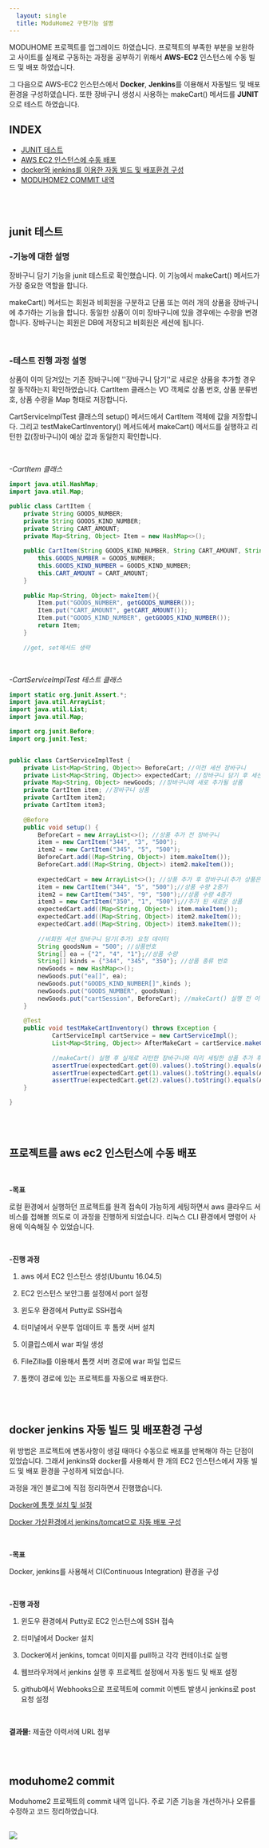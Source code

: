 ```yaml
---
  layout: single
  title: ModuHome2 구현기능 설명
---
```


MODUHOME 프로젝트를 업그레이드 하였습니다. 프로젝트의 부족한 부분을 보완하고 사이트를 실제로 구동하는 과정을 공부하기 위해서 **AWS-EC2** 인스턴스에 수동 빌드 및 배포 하였습니다. 

그 다음으로 AWS-EC2 인스턴스에서 **Docker**, **Jenkins**를 이용해서 자동빌드 및 배포환경을 구성하였습니다. 또한 장바구니 생성시 사용하는 makeCart() 메서드를 **JUNIT**으로 테스트 하였습니다.

## INDEX

- [JUNIT 테스트](#junit-테스트)
- [AWS EC2 인스턴스에 수동 배포](#aws-ec2-인스턴스에-수동-배포)
- [docker와 jenkins를 이용한 자동 빌드 및 배포환경 구성](#docker-jenkins-자동-빌드-및-배포환경-구성)
- [MODUHOME2 COMMIT 내역](#moduhome2-commit)

<br><br>

## junit 테스트

### -기능에 대한 설명

장바구니 담기 기능을 junit 테스트로 확인했습니다. 이 기능에서 makeCart() 메서드가 가장 중요한 역할을 합니다.

makeCart() 메서드는 회원과 비회원을 구분하고 단품 또는 여러 개의 상품을 장바구니에 추가하는 기능을 합니다.
동일한 상품이 이미 장바구니에 있을 경우에는 수량을 변경 합니다. 장바구니는 회원은 DB에 저장되고 비회원은 세션에 됩니다. 

<br>

### -테스트 진행 과정 설명

상품이 이미 담겨있는 기존 장바구니에 ''장바구니 담기''로 새로운 상품을 추가할 경우 잘 동작하는지 확인하였습니다.
CartItem 클래스는 VO 객체로 상품 번호, 상품 분류번호, 상품 수량을 Map 형태로 저장합니다.

CartServiceImplTest 클래스의 setup() 메서드에서 CartItem 객체에 값을 저장합니다. 그리고 testMakeCartInventory() 메서드에서 makeCart() 메서드를 실행하고 리턴한 값(장바구니)이 예상 값과 동일한지 확인합니다. 

<br>

*-CartItem 클래스*

```java
import java.util.HashMap;
import java.util.Map;

public class CartItem {
	private String GOODS_NUMBER;
	private String GOODS_KIND_NUMBER;
	private String CART_AMOUNT;
	private Map<String, Object> Item = new HashMap<>();
	
	public CartItem(String GOODS_KIND_NUMBER, String CART_AMOUNT, String GOODS_NUMBER) {
		this.GOODS_NUMBER = GOODS_NUMBER;
		this.GOODS_KIND_NUMBER = GOODS_KIND_NUMBER;
		this.CART_AMOUNT = CART_AMOUNT;
	}
	
	public Map<String, Object> makeItem(){
		Item.put("GOODS_NUMBER", getGOODS_NUMBER());
		Item.put("CART_AMOUNT", getCART_AMOUNT());
		Item.put("GOODS_KIND_NUMBER", getGOODS_KIND_NUMBER());
		return Item;
	}
	
	//get, set메서드 생략
```

<br>

*-CartServiceImplTest 테스트 클래스*

```java
import static org.junit.Assert.*;
import java.util.ArrayList;
import java.util.List;
import java.util.Map;

import org.junit.Before;
import org.junit.Test;


public class CartServiceImplTest {
	private List<Map<String, Object>> BeforeCart; //이전 세션 장바구니
	private List<Map<String, Object>> expectedCart; //장바구니 담기 후 세션 장바구니
	private Map<String, Object> newGoods; //장바구니에 새로 추가될 상품
	private CartItem item; //장바구니 상품
	private CartItem item2;
	private CartItem item3;
	
	@Before
	public void setup() {
		BeforeCart = new ArrayList<>(); //상품 추가 전 장바구니
		item = new CartItem("344", "3", "500");
		item2 = new CartItem("345", "5", "500");
		BeforeCart.add((Map<String, Object>) item.makeItem());
		BeforeCart.add((Map<String, Object>) item2.makeItem());
		
		expectedCart = new ArrayList<>(); //상품 추가 후 장바구니(추가 상품은 아래에)
		item = new CartItem("344", "5", "500");//상품 수량 2증가
		item2 = new CartItem("345", "9", "500");//상품 수량 4증가
		item3 = new CartItem("350", "1", "500");//추가 된 새로운 상품
		expectedCart.add((Map<String, Object>) item.makeItem());
		expectedCart.add((Map<String, Object>) item2.makeItem());
		expectedCart.add((Map<String, Object>) item3.makeItem());
		
		//비회원 세션 장바구니 담기(추가) 요청 데이터
		String goodsNum = "500"; //상품번호
		String[] ea = {"2", "4", "1"};//상품 수량
		String[] kinds = {"344", "345", "350"}; //상품 종류 번호
		newGoods = new HashMap<>();
		newGoods.put("ea[]", ea);
		newGoods.put("GOODS_KIND_NUMBER[]",kinds );
		newGoods.put("GOODS_NUMBER", goodsNum);
		newGoods.put("cartSession", BeforeCart); //makeCart() 실행 전 이전 장바구니 저장
	}
	
	@Test
	public void testMakeCartInventory() throws Exception {
			CartServiceImpl cartService = new CartServiceImpl();
			List<Map<String, Object>> AfterMakeCart = cartService.makeCart(newGoods);//추가 상품으로 장바구니 생성
			
			//makeCart() 실행 후 실제로 리턴한 장바구니와 미리 세팅한 상품 추가 후 장바구니(expectedCart 객체)의 값이 동일한지 확인
			assertTrue(expectedCart.get(0).values().toString().equals(AfterMakeCart.get(0).values().toString()));
			assertTrue(expectedCart.get(1).values().toString().equals(AfterMakeCart.get(1).values().toString()));
			assertTrue(expectedCart.get(2).values().toString().equals(AfterMakeCart.get(2).values().toString()));
	}

}
```

<br><br>

## 프로젝트를 aws ec2 인스턴스에 수동 배포

<br>

**-목표**

로컬 환경에서 실행하던 프로젝트를 원격 접속이 가능하게 세팅하면서 aws 클라우드 서비스를 접해볼 의도로  이 과정을 진행하게 되었습니다. 리눅스 CLI 환경에서 명령어 사용에 익숙해질 수 있었습니다. 

<br>

**-진행 과정**

1. aws 에서 EC2 인스턴스 생성(Ubuntu 16.04.5)

2. EC2 인스턴스 보안그룹 설정에서 port 설정

3. 윈도우 환경에서 Putty로 SSH접속

4. 터미널에서 우분투 업데이트 후 톰캣 서버 설치

5. 이클립스에서 war 파일 생성

6. FileZilla를 이용해서 톰캣 서버 경로에 war 파일 업로드 

7. 톰캣이 경로에 있는 프로젝트를 자동으로 배포한다.  

<br><br>

## docker jenkins 자동 빌드 및 배포환경 구성

위 방법은 프로젝트에 변동사항이 생길 때마다 수동으로 배포를 반복해야 하는 단점이 있었습니다. 그래서 jenkins와 docker를 사용해서 한 개의 EC2 인스턴스에서 자동 빌드 및 배포 환경을 구성하게 되었습니다. 

과정을 개인 블로그에 직접 정리하면서 진행했습니다.



[Docker에 톰캣 설치 및 설정](https://midas123.tistory.com/232)

[Docker 가상환경에서 jenkins/tomcat으로 자동 배포 구성](https://midas123.tistory.com/228)

<br>

-**목표**

Docker, jenkins를 사용해서 CI(Continuous Integration) 환경을 구성

<br>

**-진행 과정**

1. 윈도우 환경에서 Putty로 EC2 인스턴스에 SSH 접속

2. 터미널에서 Docker 설치 

3. Docker에서 jenkins, tomcat 이미지를 pull하고 각각 컨테이너로 실행

4. 웹브라우저에서 jenkins 실행 후 프로젝트 설정에서 자동 빌드 및 배포 설정

5. github에서 Webhooks으로 프로젝트에 commit 이벤트 발생시 jenkins로 post 요청 설정

<br>

**결과물:**
제출한 이력서에 URL 첨부

<br><br>

## moduhome2 commit

Moduhome2 프로젝트의 commit 내역 입니다. 주로 기존 기능을 개선하거나 오류를 수정하고 코드 정리하였습니다.

<br>

<div style="height: 1000px; width: 700; overflow: auto;">
    <img src="{{ site.url }}{{ site.baseurl }}\assets\images\post\MODUHOME2\md-commit2.jpg">
</div>
